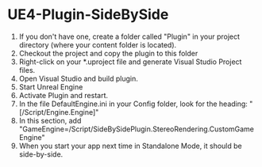 # UE4-Plugin-SideBySide

1. If you don't have one, create a folder called "Plugin" in your project directory (where your content folder is located).
2. Checkout the project and copy the plugin to this folder
3. Right-click on your *.uproject  file and generate Visual Studio Project files.
4. Open Visual Studio and build plugin. 
5. Start Unreal Engine
6. Activate Plugin and restart.
7. In the file DefaultEngine.ini in your Config folder, look for the heading: "[/Script/Engine.Engine]"
8. In this section, add "GameEngine=/Script/SideBySidePlugin.StereoRendering.CustomGameEngine"
9. When you start your app next time in Standalone Mode, it should be side-by-side.

